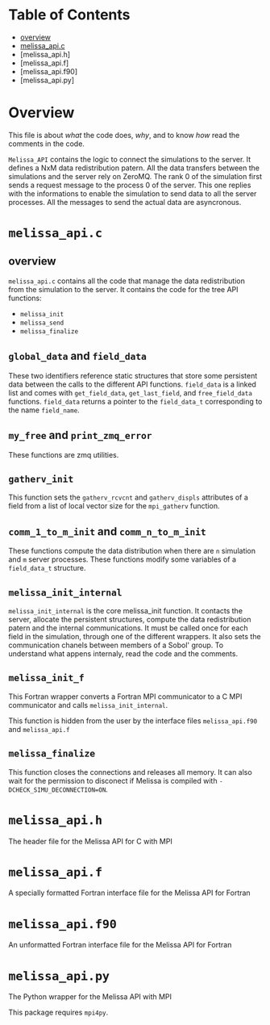 # Table of Contents

* [overview](#overview)
* [melissa_api.c](#melissa_api.c)
* [melissa_api.h]
* [melissa_api.f]
* [melissa_api.f90]
* [melissa_api.py]

# Overview

This file is about _what_ the code does, _why_, and to know _how_ read the comments in the code.

`Melissa_API` contains the logic to connect the simulations to the server. It defines a NxM data redistribution patern. All the data transfers between the simulations and the server rely on ZeroMQ. The rank 0 of the simulation first sends a request message to the process 0 of the server. This one replies with the informations to enable the simulation to send data to all the server processes. All the messages to send the actual data are asyncronous.

# `melissa_api.c`

## overview

`melissa_api.c` contains all the code that manage the data redistribution from the simulation to the server. It contains the code for the tree API functions:

* `melissa_init`
* `melissa_send`
* `melissa_finalize`

## `global_data` and `field_data`

These two identifiers reference static structures that store some persistent data between the calls to the different API functions.
`field_data` is a linked list and comes with `get_field_data`, `get_last_field`, and `free_field_data` functions. `field_data` returns a pointer to the `field_data_t` corresponding to the name `field_name`.


## `my_free` and `print_zmq_error`

These functions are zmq utilities.

## `gatherv_init`

This function sets the `gatherv_rcvcnt` and `gatherv_displs` attributes of a field from a list of local vector size for the `mpi_gatherv` function.

## `comm_1_to_m_init` and `comm_n_to_m_init`

These functions compute the data distribution when there are `n` simulation and `m` server processes.
These functions modify some variables of a `field_data_t` structure.

## `melissa_init_internal`

`melissa_init_internal` is the core melissa_init function. It contacts the server, allocate the persistent structures, compute the data redistribution patern and the internal communications. It must be called once for each field in the simulation, through one of the different wrappers.  It also sets the communication chanels between members of a Sobol' group. To understand what appens internaly, read the code and the comments.

## `melissa_init_f`

This Fortran wrapper converts a Fortran MPI communicator to a C MPI communicator and calls `melissa_init_internal`.

This function is hidden from the user by the interface files `melissa_api.f90` and `melissa_api.f`


## `melissa_finalize`

This function closes the connections and releases all memory. It can also wait for the permission to disconect if Melissa is compiled with `-DCHECK_SIMU_DECONNECTION=ON`.


# `melissa_api.h`

The header file for the Melissa API for C with MPI


# `melissa_api.f`

A specially formatted Fortran interface file for the Melissa API for Fortran


# `melissa_api.f90`

An unformatted Fortran interface file for the Melissa API for Fortran

# `melissa_api.py`

The Python wrapper for the Melissa API with MPI

This package requires `mpi4py`.
